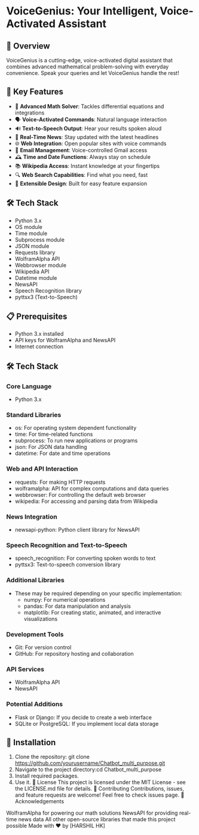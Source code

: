 # VoiceGenius: Your Intelligent, Voice-Activated Assistant

## 🌟 Overview

VoiceGenius is a cutting-edge, voice-activated digital assistant that combines advanced mathematical problem-solving with everyday convenience. Speak your queries and let VoiceGenius handle the rest!

## 🚀 Key Features

- 🧮 **Advanced Math Solver**: Tackles differential equations and integrations
- 🗣️ **Voice-Activated Commands**: Natural language interaction
- 🔊 **Text-to-Speech Output**: Hear your results spoken aloud
- 📰 **Real-Time News**: Stay updated with the latest headlines
- 🌐 **Web Integration**: Open popular sites with voice commands
- 📧 **Email Management**: Voice-controlled Gmail access
- 🕰️ **Time and Date Functions**: Always stay on schedule
- 📚 **Wikipedia Access**: Instant knowledge at your fingertips
- 🔍 **Web Search Capabilities**: Find what you need, fast
- 🔧 **Extensible Design**: Built for easy feature expansion

## 🛠️ Tech Stack

- Python 3.x
- OS module
- Time module
- Subprocess module
- JSON module
- Requests library
- WolframAlpha API
- Webbrowser module
- Wikipedia API
- Datetime module
- NewsAPI
- Speech Recognition library
- pyttsx3 (Text-to-Speech)

## 📋 Prerequisites

- Python 3.x installed
- API keys for WolframAlpha and NewsAPI
- Internet connection
## 🛠️ Tech Stack

### Core Language
- Python 3.x

### Standard Libraries
- os: For operating system dependent functionality
- time: For time-related functions
- subprocess: To run new applications or programs
- json: For JSON data handling
- datetime: For date and time operations

### Web and API Interaction
- requests: For making HTTP requests
- wolframalpha: API for complex computations and data queries
- webbrowser: For controlling the default web browser
- wikipedia: For accessing and parsing data from Wikipedia

### News Integration
- newsapi-python: Python client library for NewsAPI

### Speech Recognition and Text-to-Speech
- speech_recognition: For converting spoken words to text
- pyttsx3: Text-to-speech conversion library

### Additional Libraries
- These may be required depending on your specific implementation:
  - numpy: For numerical operations
  - pandas: For data manipulation and analysis
  - matplotlib: For creating static, animated, and interactive visualizations

### Development Tools
- Git: For version control
- GitHub: For repository hosting and collaboration

### API Services
- WolframAlpha API
- NewsAPI

### Potential Additions
- Flask or Django: If you decide to create a web interface
- SQLite or PostgreSQL: If you implement local data storage

## 🔧 Installation

1. Clone the repository: git clone https://github.com/yourusername/Chatbot_multi_purpose.git
2. Navigate to the project directory:cd Chatbot_multi_purpose
3. Install required packages.
4. Use it.
📜 License
This project is licensed under the MIT License - see the LICENSE.md file for details.
🤝 Contributing
Contributions, issues, and feature requests are welcome! Feel free to check issues page.
👏 Acknowledgements

WolframAlpha for powering our math solutions
NewsAPI for providing real-time news data
All other open-source libraries that made this project possible
Made with ❤️ by [HARSHIL HK]

